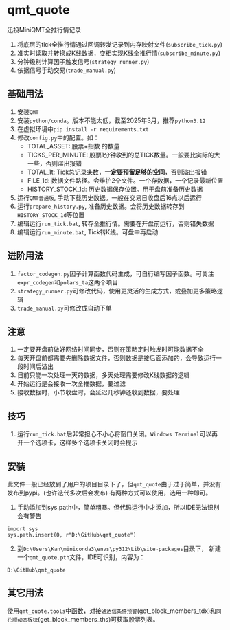 # qmt_quote

迅投MiniQMT全推行情记录

1. 将底层的tick全推行情通过回调转发记录到内存映射文件(`subscribe_tick.py`)
2. 准实时读取并转换成K线数据，变相实现K线全推行情(`subscribe_minute.py`)
3. 分钟级别计算因子触发信号(`strategy_runner.py`)
4. 依据信号手动交易(`trade_manual.py`)

## 基础用法

1. 安装`QMT`
2. 安装`python/conda`。版本不能太低，截至2025年3月，推荐`python3.12`
3. 在虚拟环境中`pip install -r requirements.txt`
4. 修改`config.py`中的配置。如：
    - TOTAL_ASSET: 股票+指数 的数量
    - TICKS_PER_MINUTE: 股票1分钟收到的总TICK数量。一般要比实际的大一些，否则溢出报错
    - TOTAL_1t: Tick总记录条数，**一定要预留足够的空间**，否则溢出报错
    - FILE_1d: 数据文件路径。会维护2个文件。一个存数据，一个记录最新位置
    - HISTORY_STOCK_1d: 历史数据保存位置。用于盘前准备历史数据
5. 运行`QMT普通版`, 手动下载历史数据。一般在交易日收盘后16点以后运行
6. 运行`prepare_history.py`, 准备历史数据。会将历史数据转存到`HISTORY_STOCK_1d`等位置
7. 编辑运行`run_tick.bat`, 转存全推行情。需要在开盘前运行，否则错失数据
8. 编辑运行`run_minute.bat`, Tick转K线。可盘中再启动

## 进阶用法

1. `factor_codegen.py`因子计算函数代码生成，可自行编写因子函数。可关注`expr_codegen`和`polars_ta`这两个项目
2. `strategy_runner.py`可修改代码，使用更灵活的生成方式，或叠加更多策略逻辑
3. `trade_manual.py`可修改成自动下单

## 注意

1. 一定要开盘前做好网络时间同步，否则在策略定时触发时可能数据不全
2. 每天开盘前都需要先删除数据文件，否则数据是接后面添加的，会导致运行一段时间后溢出
3. 目前只能一次处理一天的数据，多天处理需要修改K线数据的逻辑
4. 开始运行是会接收一次全推数据，要过滤
5. 接收数据时，小节收盘时，会延迟几秒钟还收到数据，要处理

## 技巧

1. 运行`run_tick.bat`后非常担心不小心将窗口关闭。`Windows Terminal`可以再开一个选项卡，这样多个选项卡关闭时会提示

## 安装

此文件一般已经放到了用户的项目目录下了，但`qmt_quote`由于过于简单，并没有发布到pypi。(也许迭代多次后会发布)
有两种方式可以使用，选用一种即可。

1. 手动添加到sys.path中，简单粗暴。但代码运行中才添加，所以IDE无法识别会有警告

```
import sys
sys.path.insert(0, r"D:\GitHub\qmt_quote")
```

2. 到`D:\Users\Kan\miniconda3\envs\py312\Lib\site-packages`目录下，
   新建一个`qmt_quote.pth`文件，IDE可识别，内容为：

```
D:\GitHub\qmt_quote
```

## 其它用法

使用`qmt_quote.tools`中函数，对接`通达信条件预警`(get_block_members_tdx)和`同花顺动态板块`(get_block_members_ths)可获取股票列表。